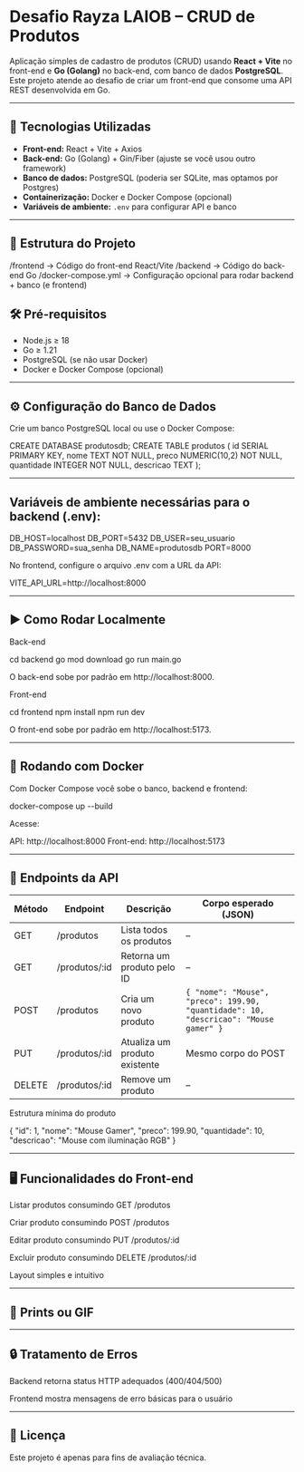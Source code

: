 # Desafio Rayza LAIOB – CRUD de Produtos

Aplicação simples de cadastro de produtos (CRUD) usando **React + Vite** no front-end e **Go (Golang)** no back-end, com banco de dados **PostgreSQL**.  
Este projeto atende ao desafio de criar um front-end que consome uma API REST desenvolvida em Go.

---

## 🚀 Tecnologias Utilizadas

- **Front-end:** React + Vite + Axios
- **Back-end:** Go (Golang) + Gin/Fiber (ajuste se você usou outro framework)
- **Banco de dados:** PostgreSQL (poderia ser SQLite, mas optamos por Postgres)
- **Containerização:** Docker e Docker Compose (opcional)
- **Variáveis de ambiente:** `.env` para configurar API e banco

---

## 📂 Estrutura do Projeto
/frontend → Código do front-end React/Vite
/backend → Código do back-end Go
/docker-compose.yml → Configuração opcional para rodar backend + banco (e frontend)

## 🛠️ Pré-requisitos

- Node.js ≥ 18
- Go ≥ 1.21
- PostgreSQL (se não usar Docker)
- Docker e Docker Compose (opcional)

---

## ⚙️ Configuração do Banco de Dados

Crie um banco PostgreSQL local ou use o Docker Compose:

CREATE DATABASE produtosdb;
CREATE TABLE produtos (
  id SERIAL PRIMARY KEY,
  nome TEXT NOT NULL,
  preco NUMERIC(10,2) NOT NULL,
  quantidade INTEGER NOT NULL,
  descricao TEXT
);

---

## Variáveis de ambiente necessárias para o backend (.env):

DB_HOST=localhost
DB_PORT=5432
DB_USER=seu_usuario
DB_PASSWORD=sua_senha
DB_NAME=produtosdb
PORT=8000

No frontend, configure o arquivo .env com a URL da API:

VITE_API_URL=http://localhost:8000

---

## ▶️ Como Rodar Localmente

Back-end

cd backend
go mod download
go run main.go

O back-end sobe por padrão em http://localhost:8000.

Front-end

cd frontend
npm install
npm run dev

O front-end sobe por padrão em http://localhost:5173.

---

## 🐳 Rodando com Docker

Com Docker Compose você sobe o banco, backend e frontend:

docker-compose up --build

Acesse:

API: http://localhost:8000
Front-end: http://localhost:5173

---

## 📑 Endpoints da API

| Método | Endpoint      | Descrição                     | Corpo esperado (JSON)                                                                |
| ------ | ------------- | ----------------------------- | ------------------------------------------------------------------------------------ |
| GET    | /produtos     | Lista todos os produtos       | –                                                                                    |
| GET    | /produtos/:id | Retorna um produto pelo ID    | –                                                                                    |
| POST   | /produtos     | Cria um novo produto          | `{ "nome": "Mouse", "preco": 199.90, "quantidade": 10, "descricao": "Mouse gamer" }` |
| PUT    | /produtos/:id | Atualiza um produto existente | Mesmo corpo do POST                                                                  |
| DELETE | /produtos/:id | Remove um produto             | –                                                                                    |

Estrutura mínima do produto

{
  "id": 1,
  "nome": "Mouse Gamer",
  "preco": 199.90,
  "quantidade": 10,
  "descricao": "Mouse com iluminação RGB"
}

---

## 🖥️ Funcionalidades do Front-end

Listar produtos consumindo GET /produtos

Criar produto consumindo POST /produtos

Editar produto consumindo PUT /produtos/:id

Excluir produto consumindo DELETE /produtos/:id

Layout simples e intuitivo

---

## 📸 Prints ou GIF




---

## 🔒 Tratamento de Erros

Backend retorna status HTTP adequados (400/404/500)

Frontend mostra mensagens de erro básicas para o usuário

---

## 📝 Licença

Este projeto é apenas para fins de avaliação técnica.